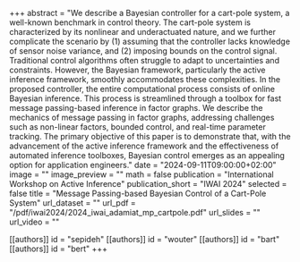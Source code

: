 +++
abstract = "We describe a Bayesian controller for a cart-pole system, a well-known benchmark in control theory. The cart-pole system is characterized by its nonlinear and underactuated nature, and we further complicate the scenario by (1) assuming that the controller lacks knowledge of sensor noise variance, and (2) imposing bounds on the control signal. Traditional control algorithms often struggle to adapt to uncertainties and constraints. However, the Bayesian framework, particularly the active inference framework, smoothly accommodates these complexities. In the proposed controller, the entire computational process consists of online Bayesian inference. This process is streamlined through a toolbox for fast message passing-based inference in factor graphs. We describe the mechanics of message passing in factor graphs, addressing challenges such as non-linear factors, bounded control, and real-time parameter tracking. The primary objective of this paper is to demonstrate that, with the advancement of the active inference framework and the effectiveness of automated inference toolboxes, Bayesian control emerges as an appealing option for application engineers."
date = "2024-09-11T09:00:00+02:00"
image = ""
image_preview = ""
math = false
publication = "International Workshop on Active Inference"
publication_short = "IWAI 2024"
selected = false
title = "Message Passing-based Bayesian Control of a Cart-Pole System"
url_dataset = ""
url_pdf = "/pdf/iwai2024/2024_iwai_adamiat_mp_cartpole.pdf"
url_slides = ""
url_video = ""

[[authors]]
    id = "sepideh"
[[authors]]
    id = "wouter"
[[authors]]
    id = "bart"
[[authors]]
    id = "bert"
+++
